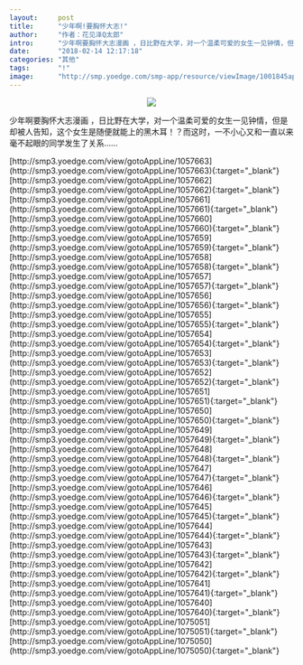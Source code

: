 ```yaml
---
layout:     post
title:      "少年啊!要胸怀大志!"
author:     "作者：花见泽Q太郎"
intro:      "少年啊要胸怀大志漫画 ，日比野在大学，对一个温柔可爱的女生一见钟情，但是却被人告知，这个女生是随便就能上的黑木耳！？而这时，一不小心又和一直以来毫不起眼的同学发生了关系……"
date:       "2018-02-14 12:17:18"
categories: "其他"
tags:       "!"
image:      "http://smp.yoedge.com/smp-app/resource/viewImage/1001845appline.png"
---
```

<div style="text-align: center">
<p><img src="http://smp.yoedge.com/smp-app/resource/viewImage/1001845appline.png"/></p>
</div>
<p class="post-meta">
<span>少年啊要胸怀大志漫画 ，日比野在大学，对一个温柔可爱的女生一见钟情，但是却被人告知，这个女生是随便就能上的黑木耳！？而这时，一不小心又和一直以来毫不起眼的同学发生了关系……</span>
</p>
[http://smp3.yoedge.com/view/gotoAppLine/1057663](http://smp3.yoedge.com/view/gotoAppLine/1057663){:target="_blank"}
[http://smp3.yoedge.com/view/gotoAppLine/1057662](http://smp3.yoedge.com/view/gotoAppLine/1057662){:target="_blank"}
[http://smp3.yoedge.com/view/gotoAppLine/1057661](http://smp3.yoedge.com/view/gotoAppLine/1057661){:target="_blank"}
[http://smp3.yoedge.com/view/gotoAppLine/1057660](http://smp3.yoedge.com/view/gotoAppLine/1057660){:target="_blank"}
[http://smp3.yoedge.com/view/gotoAppLine/1057659](http://smp3.yoedge.com/view/gotoAppLine/1057659){:target="_blank"}
[http://smp3.yoedge.com/view/gotoAppLine/1057658](http://smp3.yoedge.com/view/gotoAppLine/1057658){:target="_blank"}
[http://smp3.yoedge.com/view/gotoAppLine/1057657](http://smp3.yoedge.com/view/gotoAppLine/1057657){:target="_blank"}
[http://smp3.yoedge.com/view/gotoAppLine/1057656](http://smp3.yoedge.com/view/gotoAppLine/1057656){:target="_blank"}
[http://smp3.yoedge.com/view/gotoAppLine/1057655](http://smp3.yoedge.com/view/gotoAppLine/1057655){:target="_blank"}
[http://smp3.yoedge.com/view/gotoAppLine/1057654](http://smp3.yoedge.com/view/gotoAppLine/1057654){:target="_blank"}
[http://smp3.yoedge.com/view/gotoAppLine/1057653](http://smp3.yoedge.com/view/gotoAppLine/1057653){:target="_blank"}
[http://smp3.yoedge.com/view/gotoAppLine/1057652](http://smp3.yoedge.com/view/gotoAppLine/1057652){:target="_blank"}
[http://smp3.yoedge.com/view/gotoAppLine/1057651](http://smp3.yoedge.com/view/gotoAppLine/1057651){:target="_blank"}
[http://smp3.yoedge.com/view/gotoAppLine/1057650](http://smp3.yoedge.com/view/gotoAppLine/1057650){:target="_blank"}
[http://smp3.yoedge.com/view/gotoAppLine/1057649](http://smp3.yoedge.com/view/gotoAppLine/1057649){:target="_blank"}
[http://smp3.yoedge.com/view/gotoAppLine/1057648](http://smp3.yoedge.com/view/gotoAppLine/1057648){:target="_blank"}
[http://smp3.yoedge.com/view/gotoAppLine/1057647](http://smp3.yoedge.com/view/gotoAppLine/1057647){:target="_blank"}
[http://smp3.yoedge.com/view/gotoAppLine/1057646](http://smp3.yoedge.com/view/gotoAppLine/1057646){:target="_blank"}
[http://smp3.yoedge.com/view/gotoAppLine/1057645](http://smp3.yoedge.com/view/gotoAppLine/1057645){:target="_blank"}
[http://smp3.yoedge.com/view/gotoAppLine/1057644](http://smp3.yoedge.com/view/gotoAppLine/1057644){:target="_blank"}
[http://smp3.yoedge.com/view/gotoAppLine/1057643](http://smp3.yoedge.com/view/gotoAppLine/1057643){:target="_blank"}
[http://smp3.yoedge.com/view/gotoAppLine/1057642](http://smp3.yoedge.com/view/gotoAppLine/1057642){:target="_blank"}
[http://smp3.yoedge.com/view/gotoAppLine/1057641](http://smp3.yoedge.com/view/gotoAppLine/1057641){:target="_blank"}
[http://smp3.yoedge.com/view/gotoAppLine/1057640](http://smp3.yoedge.com/view/gotoAppLine/1057640){:target="_blank"}
[http://smp3.yoedge.com/view/gotoAppLine/1075051](http://smp3.yoedge.com/view/gotoAppLine/1075051){:target="_blank"}
[http://smp3.yoedge.com/view/gotoAppLine/1075050](http://smp3.yoedge.com/view/gotoAppLine/1075050){:target="_blank"}



